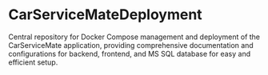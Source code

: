 # CarServiceMateDeployment
Central repository for Docker Compose management and deployment of the CarServiceMate application, providing comprehensive documentation and configurations for backend, frontend, and MS SQL database for easy and efficient setup.
